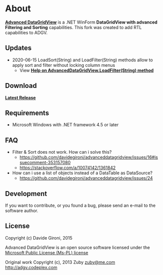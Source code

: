 About
===

**[Advanced DataGridView](https://github.com/davidegironi/advanceddatagridview)** is a .NET WinForm **DataGridView with advanced Filtering and Sorting** capabilities. 
This fork was created to add RTL capabilities to ADGV.

## Updates
* 2020-06-15 LoadSort(String) and LoadFilter(String) methods allow to apply sort and filter without locking column menus
  * View **[Help on AdvancedDataGridView.LoadFilter(String) method](https://github.com/VeberGalil/advanceddatagridview/blob/master/AdvancedDataGridViewSample/FilterHelp.htm)**

## Download

**[Latest Release](../../releases/latest)**

## Requirements

* Microsoft Windows with .NET framework 4.5 or later

## FAQ

* Filter & Sort does not work. How can i solve this?
  * https://github.com/davidegironi/advanceddatagridview/issues/16#issuecomment-353157080
  * https://stackoverflow.com/a/10074142/1361842
* How can i use a list of objects instead of a DataTable as DataSource?
  * https://github.com/davidegironi/advanceddatagridview/issues/24

## Development

If you want to contribute, or you found a bug, please send an e-mail to the software author.

## License

Copyright (c) Davide Gironi, 2015

Advanced DataGridView is an open source software licensed under the [Microsoft Public License (Ms-PL) license](http://opensource.org/licenses/MS-PL)

Original work Copyright (c), 2013 Zuby <zuby@me.com> http://adgv.codeplex.com
